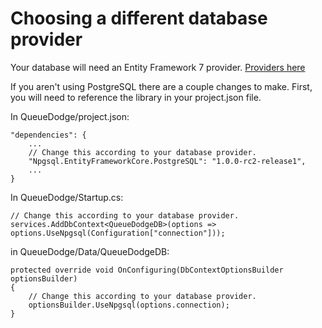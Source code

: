 
# Choosing a different database provider

Your database will need an Entity Framework 7 provider.  [Providers here](http://docs.efproject.net/en/latest/providers/index.html)

If you aren't using PostgreSQL there are a couple changes to make.  First, you will need to reference the library in your project.json file.

In QueueDodge/project.json:

    "dependencies": {
        ...
        // Change this according to your database provider.
        "Npgsql.EntityFrameworkCore.PostgreSQL": "1.0.0-rc2-release1",
        ...
    }

In QueueDodge/Startup.cs:

    // Change this according to your database provider.
    services.AddDbContext<QueueDodgeDB>(options => options.UseNpgsql(Configuration["connection"]));


in QueueDodge/Data/QueueDodgeDB:

    protected override void OnConfiguring(DbContextOptionsBuilder optionsBuilder)
    {
        // Change this according to your database provider.
        optionsBuilder.UseNpgsql(options.connection);
    }
